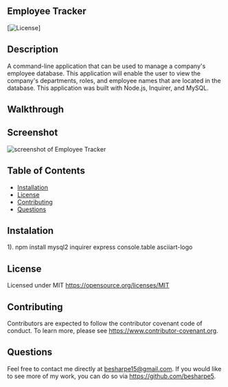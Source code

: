## Employee Tracker
  
   [![License](https://img.shields.io/badge/license-MIT-brightgreen.svg)]
    
  ## Description
  A command-line application that can be used to manage a company's employee database. This application will enable the user to view the company's departments, roles, and employee names that are located in the database. This application was built with Node.js, Inquirer, and MySQL.

  ## Walkthrough 

  ## Screenshot

  ![screenshot of Employee Tracker](https://user-images.githubusercontent.com/92644802/156110410-404f6cd5-201c-4406-9674-0daffdf3c70e.png)

  ## Table of Contents
  * [Installation](#installation)
  * [License](#license)
  * [Contributing](#contributing)
  * [Questions](#questions)
  
  ## Instalation
  1). npm install mysql2 inquirer express console.table asciiart-logo

  ## License
  Licensed under MIT
  https://opensource.org/licenses/MIT

  ## Contributing
  Contributors are expected to follow the contributor covenant code of conduct. To learn more, please see https://www.contributor-covenant.org.

  ## Questions
  Feel free to contact me directly at besharpe15@gmail.com. If you would like to see more of my work, you can do so via https://github.com/besharpe5.
